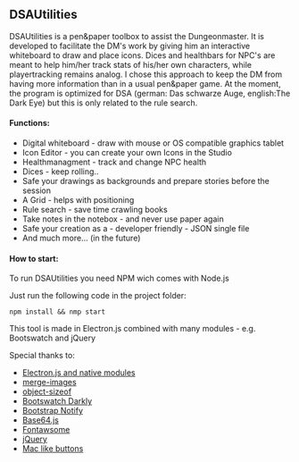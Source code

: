 ## **DSAUtilities**

DSAUtilities is a pen&paper toolbox to assist the Dungeonmaster. It is developed to facilitate the DM's work by giving him an interactive whiteboard to draw and place icons. Dices and healthbars for NPC's are meant to help him/her track stats of his/her own characters, while playertracking remains analog. I chose this approach to keep the DM from having more information than in a usual pen&paper game. 
At the moment, the program is optimized for DSA (german: Das schwarze Auge, english:The Dark Eye) but this is only related to the rule search.

#### Functions:
 * Digital whiteboard - draw with mouse or OS compatible graphics tablet
 * Icon Editor - you can create your own Icons in the Studio
 * Healthmanagment - track and change NPC health
 * Dices - keep rolling..
 * Safe your drawings as backgrounds and prepare stories before the session
 * A Grid - helps with positioning
 * Rule search - save time crawling books
 * Take notes in the notebox - and never use paper again
 * Safe your creation as a - developer friendly - JSON single file
 * And much more... (in the future)

#### How to start:
To run DSAUtilities you need NPM wich comes with Node.js

Just run the following code in the project folder:
 
 `npm install && nmp start`



 This tool is made in Electron.js combined with many modules - e.g. Bootswatch and jQuery

 Special thanks to:

 * [Electron.js and native modules](https://electronjs.org/)
 * [merge-images](https://github.com/lukechilds/merge-images)
 * [object-sizeof](https://github.com/miktam/sizeof)
 * [Bootswatch Darkly](https://bootswatch.com/darkly/)
 * [Bootstrap Notify](http://bootstrap-notify.remabledesigns.com/)
 * [Base64.js](https://github.com/dankogai/js-base64)
 * [Fontawsome](https://fontawesome.com/)
 * [jQuery](https://jquery.com/)
 * [Mac like buttons](https://bootsnipp.com/snippets/z8ZVX)
